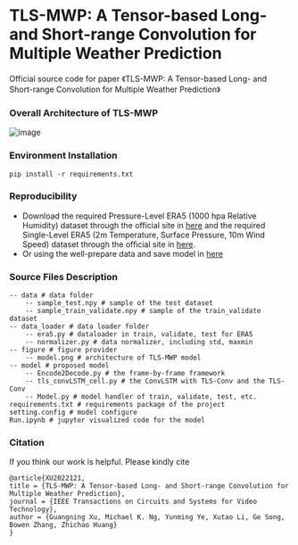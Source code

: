 #  TLS-MWP: A Tensor-based Long- and Short-range Convolution for Multiple Weather Prediction

Official source code for paper 《TLS-MWP: A Tensor-based Long- and Short-range Convolution for Multiple Weather Prediction》
### Overall Architecture of TLS-MWP
![image](https://github.com/xuguangning1218/TLS_MWP/blob/master/figure/model.png)

### Environment Installation
```
pip install -r requirements.txt
```  
### Reproducibility 
* Download the required Pressure-Level ERA5 (1000 hpa Relative Humidity) dataset through the official site in [here](<https://cds.climate.copernicus.eu/cdsapp/#!/dataset/reanalysis-era5-pressure-levels?tab=overview>  "here") and the required Single-Level ERA5 (2m Temperature, Surface Pressure, 10m Wind Speed) dataset through the official site in [here](<https://cds.climate.copernicus.eu/cdsapp#!/dataset/reanalysis-era5-single-levels?tab=overview> "here"). 
* Or using the well-prepare data and save model in [here](<https://pan.baidu.com/s/1usug30aMdp0_RMoKbJaEWw?pwd=wn99>)

###  Source Files Description

```
-- data # data folder
	-- sample_test.npy # sample of the test dataset
	-- sample_train_validate.npy # sample of the train_validate dataset
-- data_loader # data loader folder
	-- era5.py # dataloader in train, validate, test for ERA5
	-- normalizer.py # data normalizer, including std, maxmin
-- figure # figure provider
	-- model.png # architecture of TLS-MWP model 
-- model # proposed model
	-- Encode2Decode.py # the frame-by-frame framework
	-- tls_convLSTM_cell.py # the ConvLSTM with TLS-Conv and the TLS-Conv
	-- Model.py # model handler of train, validate, test, etc.
requirements.txt # requirements package of the project
setting.config # model configure
Run.ipynb # jupyter visualized code for the model
```

###  Citation
If you think our work is helpful. Please kindly cite
```
@article{XU2022121,
title = {TLS-MWP: A Tensor-based Long- and Short-range Convolution for Multiple Weather Prediction},
journal = {IEEE Transactions on Circuits and Systems for Video Technology},
author = {Guangning Xu, Michael K. Ng, Yunming Ye, Xutao Li, Ge Song, Bowen Zhang, Zhichao Huang}
}
```
